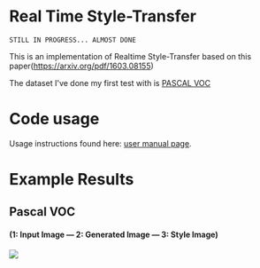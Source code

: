 # Real Time Style-Transfer
`STILL IN PROGRESS... ALMOST DONE`

This is an implementation of Realtime Style-Transfer based on this paper(https://arxiv.org/pdf/1603.08155)

The dataset I've done my first test with is [PASCAL VOC](http://pjreddie.com/media/files/VOCtrainval_06-Nov-2007.tar)

# Code usage

Usage instructions found here: [user manual page](USAGE.md).

# Example Results
## Pascal VOC
#### (1: Input Image  — 2: Generated Image — 3: Style Image)
![](examples/example.jpg)
